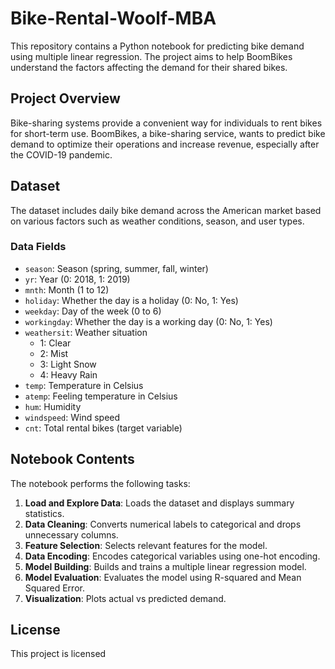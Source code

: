 # Bike-Rental-Woolf-MBA
This repository contains a Python notebook for predicting bike demand using multiple linear regression. The project aims to help BoomBikes understand the factors affecting the demand for their shared bikes.

## Project Overview

Bike-sharing systems provide a convenient way for individuals to rent bikes for short-term use. BoomBikes, a bike-sharing service, wants to predict bike demand to optimize their operations and increase revenue, especially after the COVID-19 pandemic.

## Dataset

The dataset includes daily bike demand across the American market based on various factors such as weather conditions, season, and user types. 

### Data Fields

- `season`: Season (spring, summer, fall, winter)
- `yr`: Year (0: 2018, 1: 2019)
- `mnth`: Month (1 to 12)
- `holiday`: Whether the day is a holiday (0: No, 1: Yes)
- `weekday`: Day of the week (0 to 6)
- `workingday`: Whether the day is a working day (0: No, 1: Yes)
- `weathersit`: Weather situation
  - 1: Clear
  - 2: Mist
  - 3: Light Snow
  - 4: Heavy Rain
- `temp`: Temperature in Celsius
- `atemp`: Feeling temperature in Celsius
- `hum`: Humidity
- `windspeed`: Wind speed
- `cnt`: Total rental bikes (target variable)

## Notebook Contents

The notebook performs the following tasks:

1. **Load and Explore Data**: Loads the dataset and displays summary statistics.
2. **Data Cleaning**: Converts numerical labels to categorical and drops unnecessary columns.
3. **Feature Selection**: Selects relevant features for the model.
4. **Data Encoding**: Encodes categorical variables using one-hot encoding.
5. **Model Building**: Builds and trains a multiple linear regression model.
6. **Model Evaluation**: Evaluates the model using R-squared and Mean Squared Error.
7. **Visualization**: Plots actual vs predicted demand.

## License

This project is licensed 
